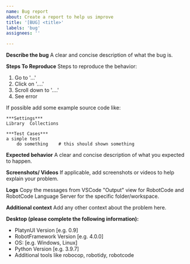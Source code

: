 ```yaml
---
name: Bug report
about: Create a report to help us improve
title: '[BUG] <title>'
labels: 'bug'
assignees: ''

---
```


**Describe the bug**
A clear and concise description of what the bug is.

**Steps To Reproduce**
Steps to reproduce the behavior:
1. Go to '...'
2. Click on '....'
3. Scroll down to '....'
4. See error

If possible add some example source code like:
```robotframework
***Settings***
Library  Collections

***Test Cases***
a simple test
    do something    # this should shown something
```

**Expected behavior**
A clear and concise description of what you expected to happen.

**Screenshots/ Videos**
If applicable, add screenshots or videos to help explain your problem.

**Logs**
Copy the messages from VSCode "Output" view for RobotCode and RobotCode Language Server for the specific folder/workspace.

**Additional context**
Add any other context about the problem here.

**Desktop (please complete the following information):**
- PlatynUI Version [e.g. 0.9]
- RobotFramework Version [e.g. 4.0.0]
- OS: [e.g. Windows, Linux]
- Python Version [e.g. 3.9.7]
- Additional tools like robocop, robotidy, robotcode
